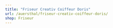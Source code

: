 ```yaml
---
title: "Friseur Creativ Coiffeur Doris"
url: /auersthal/friseur-creativ-coiffeur-doris/
shop: Friseur
---
```

